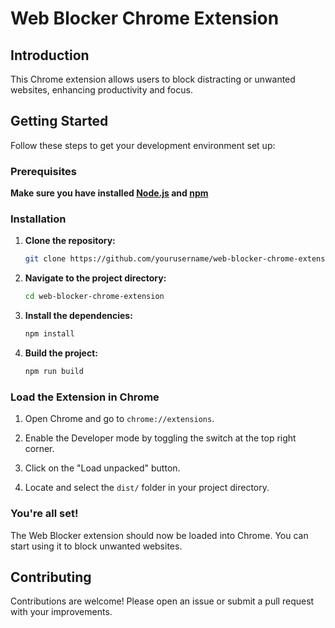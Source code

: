 # Web Blocker Chrome Extension

## Introduction

This Chrome extension allows users to block distracting or unwanted websites, enhancing productivity and focus.

## Getting Started

Follow these steps to get your development environment set up:

### Prerequisites

**Make sure you have installed [Node.js](https://nodejs.org/) and [npm](https://www.npmjs.com/)**

### Installation

1. **Clone the repository:**

   ```sh
   git clone https://github.com/yourusername/web-blocker-chrome-extension.git
   ```

2. **Navigate to the project directory:**

   ```sh
   cd web-blocker-chrome-extension
   ```

3. **Install the dependencies:**

   ```sh
   npm install
   ```

4. **Build the project:**
   ```sh
   npm run build
   ```

### Load the Extension in Chrome

1. Open Chrome and go to `chrome://extensions`.

2. Enable the Developer mode by toggling the switch at the top right corner.

3. Click on the "Load unpacked" button.

4. Locate and select the `dist/` folder in your project directory.

### You're all set!

The Web Blocker extension should now be loaded into Chrome. You can start using it to block unwanted websites.

## Contributing

Contributions are welcome! Please open an issue or submit a pull request with your improvements.
